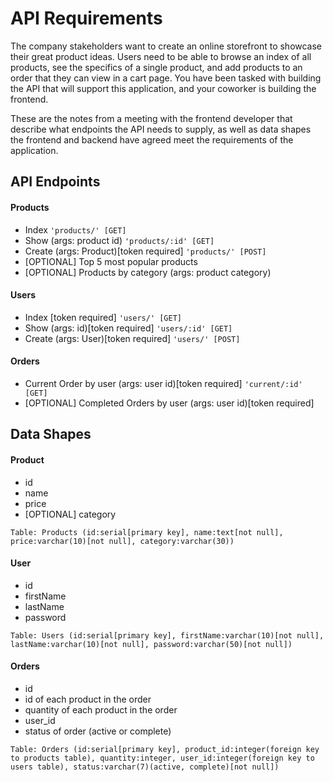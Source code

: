 # API Requirements

The company stakeholders want to create an online storefront to showcase their great product ideas. Users need to be able to browse an index of all products, see the specifics of a single product, and add products to an order that they can view in a cart page. You have been tasked with building the API that will support this application, and your coworker is building the frontend.

These are the notes from a meeting with the frontend developer that describe what endpoints the API needs to supply, as well as data shapes the frontend and backend have agreed meet the requirements of the application.

## API Endpoints

#### Products

- Index `'products/' [GET]`
- Show (args: product id) `'products/:id' [GET]`
- Create (args: Product)[token required] `'products/' [POST]`
- [OPTIONAL] Top 5 most popular products
- [OPTIONAL] Products by category (args: product category)

#### Users

- Index [token required] `'users/' [GET]`
- Show (args: id)[token required] `'users/:id' [GET]`
- Create (args: User)[token required] `'users/' [POST]`

#### Orders

- Current Order by user (args: user id)[token required] `'current/:id' [GET]`
- [OPTIONAL] Completed Orders by user (args: user id)[token required]

## Data Shapes

#### Product

- id
- name
- price
- [OPTIONAL] category

```
Table: Products (id:serial[primary key], name:text[not null], price:varchar(10)[not null], category:varchar(30))
```

#### User

- id
- firstName
- lastName
- password

```
Table: Users (id:serial[primary key], firstName:varchar(10)[not null], lastName:varchar(10)[not null], password:varchar(50)[not null])
```

#### Orders

- id
- id of each product in the order
- quantity of each product in the order
- user_id
- status of order (active or complete)

```
Table: Orders (id:serial[primary key], product_id:integer(foreign key to products table), quantity:integer, user_id:integer(foreign key to users table), status:varchar(7)(active, complete)[not null])
```

